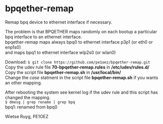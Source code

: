 # bpqether-remap
Remap bpq device to ethernet interface if necessary.

The problem is that BPQETHER maps randomly on each bootup a particular bpq interface to an ethernet interface.      
bpqether-remap maps always bpq0 to ethernet interface p3p1 (or eth0 or enp1s0)  
and maps bpq1 to ethernet interface wlp2s0 (or wlan0)
 
Download: ```$ git clone https://github.com/pe1oez/bpqether-remap.git```  
Copy the udev rule file **70-bpqether-remap.rules** in **/etc/udev/rules.d/**  
Copy the script file **bpqether-remap.sh** in **/usr/local/bin/**  
Change the *case* statment in the script file **bpqether-remap.sh** if you wants an other mapping.  

After rebooting the system see kernel log if the udev rule and this script has changed the mapping.  
```$ dmesg | grep rename | grep bpq```  
bpq1: renamed from bpq0

Wietse Ruyg, PE1OEZ
